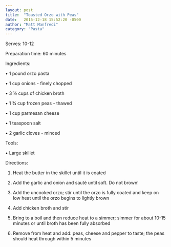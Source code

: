 ```yaml
---
layout: post
title:  "Toasted Orzo with Peas"
date:   2015-12-18 15:52:20 -0500
author: "Matt Manfredi"
category: "Pasta"
---
```

Serves: 10-12

Preparation time: 60 minutes

Ingredients:

• 1 pound orzo pasta 

• 1 cup onions - finely chopped

• 3 1⁄2 cups of chicken broth

• 1 3⁄4 cup frozen peas - thawed

• 1 cup parmesan cheese 

• 1 teaspoon salt

• 2 garlic cloves - minced

Tools:

• Large skillet

Directions:

1. Heat the butter in the skillet until it is coated

2. Add the garlic and onion and sauté until soft. Do not brown!

3. Add the uncooked orzo; stir until the orzo is fully coated and keep on low heat until the orzo begins to lightly brown


4. Add chicken broth and stir

5. Bring to a boil and then reduce heat to a simmer; simmer for about 10-15 minutes or until broth has been fully absorbed

6. Remove from heat and add: peas, cheese and pepper to taste; the peas should heat through within 5 minutes